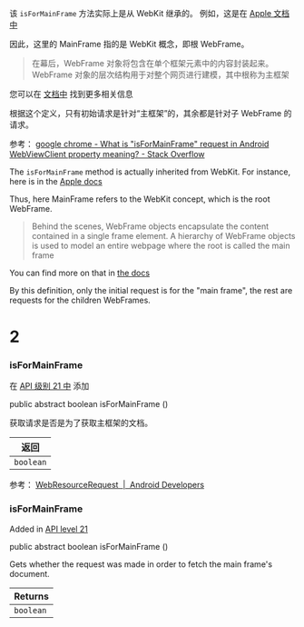 

该 `isForMainFrame` 方法实际上是从 WebKit 继承的。 例如，这是在 [Apple 文档中](https://developer.apple.com/reference/webkit/wknavigationresponse/1459482-isformainframe)

因此，这里的 MainFrame 指的是 WebKit 概念，即根 WebFrame。

> 在幕后，WebFrame 对象将包含在单个框架元素中的内容封装起来。 WebFrame 对象的层次结构用于对整个网页进行建模，其中根称为主框架

您可以在 [文档中](https://developer.apple.com/reference/webkit/webview) 找到更多相关信息[](https://developer.apple.com/reference/webkit/webview)

根据这个定义，只有初始请求是针对“主框架”的，其余都是针对子 WebFrame 的请求。

参考：
[google chrome - What is "isForMainFrame" request in Android WebViewClient property meaning? - Stack Overflow](https://stackoverflow.com/questions/40000939/what-is-isformainframe-request-in-android-webviewclient-property-meaning)

The `isForMainFrame` method is actually inherited from WebKit. For instance, here is in the [Apple docs](https://developer.apple.com/reference/webkit/wknavigationresponse/1459482-isformainframe)

Thus, here MainFrame refers to the WebKit concept, which is the root WebFrame.

> Behind the scenes, WebFrame objects encapsulate the content contained in a single frame element. A hierarchy of WebFrame objects is used to model an entire webpage where the root is called the main frame

You can find more on that in [the docs](https://developer.apple.com/reference/webkit/webview)

By this definition, only the initial request is for the "main frame", the rest are requests for the children WebFrames.


# 2
### isForMainFrame

在 [API 级别 21 中](https://developer.android.com/guide/topics/manifest/uses-sdk-element#ApiLevels) 添加[](https://developer.android.com/guide/topics/manifest/uses-sdk-element#ApiLevels)

public abstract boolean isForMainFrame ()

获取请求是否是为了获取主框架的文档。

| 返回        |
|-----------|
| `boolean` | 是否对主框架文件提出请求。 例如， 对于子资源或 iframe 是`false` 。 |


参考： [WebResourceRequest  |  Android Developers](https://developer.android.com/reference/android/webkit/WebResourceRequest)
### isForMainFrame

Added in [API level 21](https://developer.android.com/guide/topics/manifest/uses-sdk-element#ApiLevels)

public abstract boolean isForMainFrame ()

Gets whether the request was made in order to fetch the main frame's document.

| Returns |
| --- |
| `boolean` | whether the request was made for the main frame document. Will be `false` for subresources or iframes, for example. |